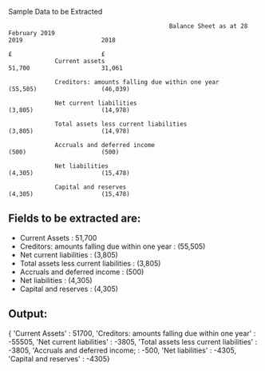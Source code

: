 Sample Data to be Extracted

                                                 Balance Sheet as at 28 February 2019                                                                                                                                                   2019                      2018
                                                                                                  £                         £
                 Current assets                                                                 51,700                    31,061
                 
                 Creditors: amounts falling due within one year                                (55,505)                  (46,039)
                 
                 Net current liabilities                                                       (3,805)                   (14,978)
                 
                 Total assets less current liabilities                                         (3,805)                   (14,978)
                 
                 Accruals and deferred income                                                  (500)                     (500)
                 
                 Net liabilities                                                               (4,305)                   (15,478)
                 
                 Capital and reserves                                                          (4,305)                   (15,478)    
 
Fields to be extracted are:
---------------
*	Current Assets : 51,700
*	Creditors: amounts falling due within one year : (55,505)
*	Net current liabilities : (3,805)
*	Total assets less current liabilities : (3,805)
*	Accruals and deferred income : (500)
*	Net liabilities : (4,305)
*	Capital and reserves : (4,305)

Output:
---------------
{ 'Current Assets' : 51700,
  'Creditors: amounts falling due within one year' : -55505,
  'Net current liabilities' : -3805,
  'Total assets less current liabilities' : -3805,
  'Accruals and deferred income; : -500,
  'Net liabilities' : -4305,
  'Capital and reserves' : -4305}
